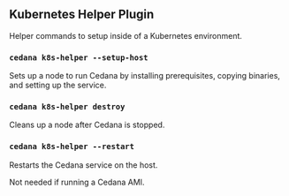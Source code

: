 ## Kubernetes Helper Plugin

Helper commands to setup inside of a Kubernetes environment.

### `cedana k8s-helper --setup-host`

Sets up a node to run Cedana by installing prerequisites, copying binaries, and setting up the service.

### `cedana k8s-helper destroy`

Cleans up a node after Cedana is stopped.

### `cedana k8s-helper --restart`

Restarts the Cedana service on the host.

Not needed if running a Cedana AMI.

